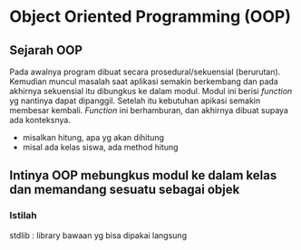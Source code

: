 # Object Oriented Programming (OOP)

## Sejarah OOP

Pada awalnya program dibuat secara prosedural/sekuensial (berurutan). Kemudian muncul masalah saat aplikasi semakin berkembang dan pada akhirnya sekuensial itu dibungkus ke dalam modul. Modul ini berisi *function* yg nantinya dapat dipanggil.
Setelah itu kebutuhan apikasi semakin membesar kembali. *Function* ini berhamburan, dan akhirnya dibuat supaya ada konteksnya.

* misalkan hitung, apa yg akan dihitung
* misal ada kelas siswa, ada method hitung

## Intinya OOP mebungkus modul ke dalam kelas dan memandang sesuatu sebagai objek

### Istilah

stdlib : library bawaan yg bisa dipakai langsung

